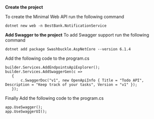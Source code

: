 **Create the project**

To create the Minimal Web API run the following command

```dotnet new web -n BestBank.NotificationService```

**Add Swagger to the project**
To add Swagger support  run the following command

```dotnet add package Swashbuckle.AspNetCore --version 6.1.4```

Add the following code to the program.cs

```
builder.Services.AddEndpointsApiExplorer();
builder.Services.AddSwaggerGen(c =>
   {
       c.SwaggerDoc("v1", new OpenApiInfo { Title = "Todo API", Description = "Keep track of your tasks", Version = "v1" });
   });
```

Finally Add the following code to the program.cs

```
app.UseSwagger();
app.UseSwaggerUI();
```